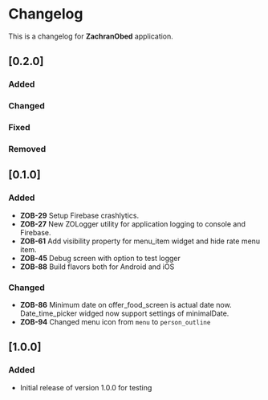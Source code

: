 # Changelog

This is a changelog for **ZachranObed** application.

## [0.2.0]
### Added

### Changed

### Fixed

### Removed

## [0.1.0]
### Added
- **ZOB-29** Setup Firebase crashlytics.
- **ZOB-27** New ZOLogger utility for application logging to console and Firebase.
- **ZOB-61** Add visibility property for menu_item widget and hide rate menu item.
- **ZOB-45** Debug screen with option to test logger
- **ZOB-88** Build flavors both for Android and iOS

### Changed
- **ZOB-86** Minimum date on offer_food_screen is actual date now. Date_time_picker widged now support settings of minimalDate.
- **ZOB-94** Changed menu icon from `menu` to `person_outline`

## [1.0.0]
### Added
- Initial release of version 1.0.0 for testing
